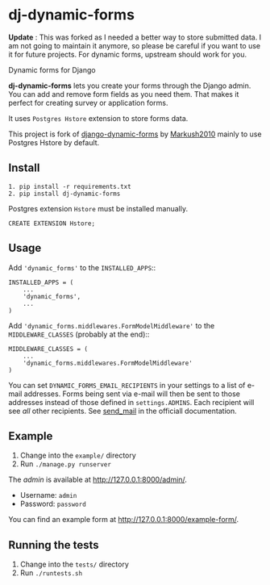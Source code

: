 dj-dynamic-forms
================

**Update** : This was forked as I needed a better way to store submitted data. I am not going to maintain
it anymore, so please be careful if you want to use it for future projects. For dynamic forms, upstream 
should work for you.

Dynamic forms for Django

**dj-dynamic-forms** lets you create your forms through the Django admin.
You can add and remove form fields as you need them. That makes it perfect
for creating survey or application forms.

It uses `Postgres Hstore` extension to store forms data.

This project is fork of [django-dynamic-forms](https://github.com/Markush2010/django-dynamic-forms) by [Markush2010](https://github.com/Markush2010) mainly to use Postgres Hstore by default.


## Install
```
1. pip install -r requirements.txt
2. pip install dj-dynamic-forms
```
Postgres extension `Hstore` must be installed manually.

```
CREATE EXTENSION Hstore;
```

## Usage


Add ``'dynamic_forms'`` to the ``INSTALLED_APPS``::

    INSTALLED_APPS = (
        ...
        'dynamic_forms',
        ...
    )

Add ``'dynamic_forms.middlewares.FormModelMiddleware'`` to the
``MIDDLEWARE_CLASSES`` (probably at the end)::

    MIDDLEWARE_CLASSES = (
        ...
        'dynamic_forms.middlewares.FormModelMiddleware'
    )

You can set ``DYNAMIC_FORMS_EMAIL_RECIPIENTS`` in your settings to a list of
e-mail addresses. Forms being sent via e-mail will then be sent to those
addresses instead of those defined in ``settings.ADMINS``. Each recipient will
see *all* other recipients. See [send_mail](https://docs.djangoproject.com/en/stable/topics/email/#django.core.mail.send_mail)
in the officiall documentation.


## Example

1. Change into the ``example/`` directory
2. Run ``./manage.py runserver``

The *admin* is available at http://127.0.0.1:8000/admin/.

* Username: ``admin``
* Password: ``password``

You can find an example form at http://127.0.0.1:8000/example-form/.


## Running the tests

1. Change into the ``tests/`` directory
2. Run ``./runtests.sh``

